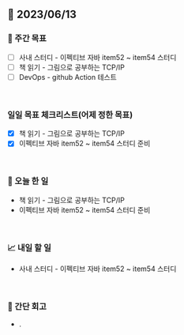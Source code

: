 ## 📅 2023/06/13


### 👏 주간 목표

- [ ] 사내 스터디 - 이펙티브 자바 item52 ~ item54 스터디
- [ ] 책 읽기 - 그림으로 공부하는 TCP/IP
- [ ] DevOps - github Action 테스트

<br/>

### 일일 목표 체크리스트(어제 정한 목표)

- [x] 책 읽기 - 그림으로 공부하는 TCP/IP
- [x] 이펙티브 자바 item52 ~ item54 스터디 준비

<br/>

### 💯 오늘 한 일

- 책 읽기 - 그림으로 공부하는 TCP/IP
- 이펙티브 자바 item52 ~ item54 스터디 준비

<br/>

### 📈 내일 할 일

- 사내 스터디 - 이펙티브 자바 item52 ~ item54 스터디

<br/>

### 🤔 간단 회고

- .
 
